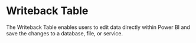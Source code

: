 #  Writeback Table

The Writeback Table enables users to edit data directly within Power BI and save the changes to a database, file, or service.  